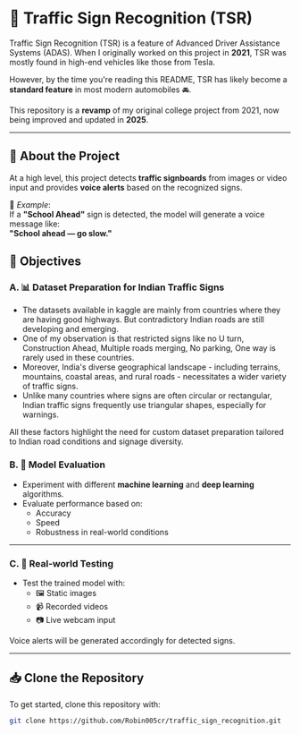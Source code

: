 # 🚦 Traffic Sign Recognition (TSR)

Traffic Sign Recognition (TSR) is a feature of Advanced Driver Assistance Systems (ADAS). When I originally worked on this project in **2021**, TSR was mostly found in high-end vehicles like those from Tesla. 

However, by the time you're reading this README, TSR has likely become a **standard feature** in most modern automobiles 🚘.

This repository is a **revamp** of my original college project from 2021, now being improved and updated in **2025**.

---

## 🧠 About the Project

At a high level, this project detects **traffic signboards** from images or video input and provides **voice alerts** based on the recognized signs.  

📢 *Example*:  
If a **"School Ahead"** sign is detected, the model will generate a voice message like:  
**"School ahead — go slow."**


## 🎯 Objectives

### A. 📊 Dataset Preparation for Indian Traffic Signs

- The datasets available in kaggle are mainly from countries where they are having good highways. But contradictory Indian roads are still developing and emerging. 
- One of my observation is that restricted signs like no U turn, Construction Ahead, Multiple roads merging, No parking, One way is rarely used in these countries.
- Moreover, India's diverse geographical landscape -  including terrains, mountains, coastal areas, and rural roads - necessitates a wider variety of traffic signs. 
- Unlike many countries where signs are often circular or rectangular, Indian traffic signs frequently use triangular shapes, especially for warnings.

All these factors highlight the need for custom dataset preparation tailored to Indian road conditions and signage diversity.  

### B. 🤖 Model Evaluation

- Experiment with different **machine learning** and **deep learning** algorithms.
- Evaluate performance based on:
  - Accuracy
  - Speed
  - Robustness in real-world conditions

---

### C. 🎥 Real-world Testing

- Test the trained model with:
  - 🖼️ Static images
  - 📹 Recorded videos
  - 📷 Live webcam input

Voice alerts will be generated accordingly for detected signs.

---

## 📥 Clone the Repository

To get started, clone this repository with:

```bash
git clone https://github.com/Robin005cr/traffic_sign_recognition.git